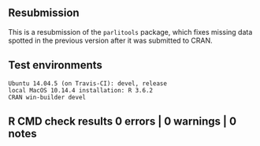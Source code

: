 

## Resubmission

This is a resubmission of the `parlitools` package, which fixes missing data
spotted in the previous version after it was submitted to CRAN.

## Test environments

    Ubuntu 14.04.5 (on Travis-CI): devel, release
    local MacOS 10.14.4 installation: R 3.6.2
    CRAN win-builder devel

## R CMD check results 0 errors | 0 warnings | 0 notes
